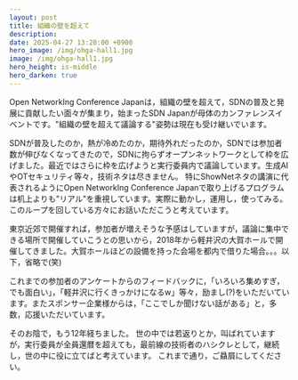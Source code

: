 ```yaml
---
layout: post
title: 組織の壁を超えて
description: 
date: 2025-04-27 13:20:00 +0900
hero_image: /img/ohga-hall1.jpg
image: /img/ohga-hall1.jpg
hero_height: is-middle
hero_darken: true
---
```


Open NetworkIng Conference Japanは，組織の壁を超えて，SDNの普及と発展に貢献したい面々が集まり，始まったSDN Japanが母体のカンファレンスイベントです。"組織の壁を超えて議論する"姿勢は現在も受け継いでいます。

SDNが普及したのか，熱が冷めたのか，期待外れだったのか，SDNでは参加者数が伸びなくなってきたので，SDNに拘らずオープンネットワークとして枠を広げました。最近ではさらに枠を広げようと実行委員内で議論しています。生成AIやOTセキュリティ等々，技術ネタは尽きません。
特にShowNetネタの講演に代表されるようにOpen NetworkIng Conference Japanで取り上げるプログラムは机上よりも"リアル"を重視しています。実際に動かし，運用し，使ってみる。このループを回している方々にお話いただこうと考えています。

東京近郊で開催すれば，参加者が増えそうな予感はしていますが，議論に集中できる場所で開催していこうとの思いから，2018年から軽井沢の大賀ホールで開催してきました。大賀ホールほどの設備を持った会場を都内で借りた場合。。。以下，省略で(笑)

これまでの参加者のアンケートからのフィードバックに，「いろいろ集めすぎ，でも面白い」，「軽井沢に行くきっかけになるw」等々，励まし(?)をいただいています。またスポンサー企業様からは，「ここでしか聞けない話がある」と，多数，応援いただいています。

そのお陰で，もう12年経ちました。
世の中では若返りとか，叫ばれていますが，実行委員が全員還暦を超えても，最前線の技術者のハシクレとして，継続し，世の中に役に立てばと考えています。
これまで通り，ご贔屓にしてください。
